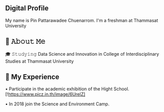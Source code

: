 ## Digital Profile
My name is Pin Pattarawadee Chuenarrom. I'm a freshman at Thammasat University
## 📖 𝙰𝚋𝚘𝚞𝚝 𝙼𝚎
 🎓 𝚂𝚝𝚞𝚍𝚢𝚒𝚗𝚐 Data Science and Innovation in College of Interdisciplinary Studies at Thammasat University
## 📄 My Experience
  • Participate in the academic exhibition of the Hight School.
  [!https://www.picz.in.th/image/6UrelZ]
  
  • In 2018 join the Science and Environment Camp.
  

